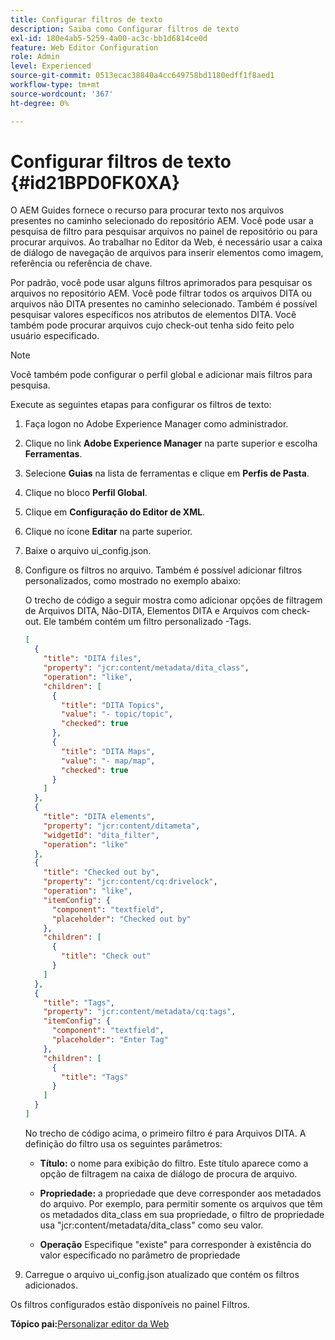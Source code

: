 ```yaml
---
title: Configurar filtros de texto
description: Saiba como Configurar filtros de texto
exl-id: 180e4ab5-5259-4a00-ac3c-bb1d6814ce0d
feature: Web Editor Configuration
role: Admin
level: Experienced
source-git-commit: 0513ecac38840a4cc649758bd1180edff1f8aed1
workflow-type: tm+mt
source-wordcount: '367'
ht-degree: 0%

---
```


# Configurar filtros de texto {#id21BPD0FK0XA}

O AEM Guides fornece o recurso para procurar texto nos arquivos presentes no caminho selecionado do repositório AEM. Você pode usar a pesquisa de filtro para pesquisar arquivos no painel de repositório ou para procurar arquivos. Ao trabalhar no Editor da Web, é necessário usar a caixa de diálogo de navegação de arquivos para inserir elementos como imagem, referência ou referência de chave.

Por padrão, você pode usar alguns filtros aprimorados para pesquisar os arquivos no repositório AEM. Você pode filtrar todos os arquivos DITA ou arquivos não DITA presentes no caminho selecionado. Também é possível pesquisar valores específicos nos atributos de elementos DITA. Você também pode procurar arquivos cujo check-out tenha sido feito pelo usuário especificado.

>[!NOTE]
>
> Você também pode configurar o perfil global e adicionar mais filtros para pesquisa.

Execute as seguintes etapas para configurar os filtros de texto:

1. Faça logon no Adobe Experience Manager como administrador.
1. Clique no link **Adobe Experience Manager** na parte superior e escolha **Ferramentas**.
1. Selecione **Guias** na lista de ferramentas e clique em **Perfis de Pasta**.
1. Clique no bloco **Perfil Global**.
1. Clique em **Configuração do Editor de XML**.
1. Clique no ícone **Editar** na parte superior.
1. Baixe o arquivo ui\_config.json.
1. Configure os filtros no arquivo. Também é possível adicionar filtros personalizados, como mostrado no exemplo abaixo:

   O trecho de código a seguir mostra como adicionar opções de filtragem de Arquivos DITA, Não-DITA, Elementos DITA e Arquivos com check-out. Ele também contém um filtro personalizado -Tags.

   ```json
   [
     {
       "title": "DITA files",
       "property": "jcr:content/metadata/dita_class",
       "operation": "like",
       "children": [
         {
           "title": "DITA Topics",
           "value": "- topic/topic",
           "checked": true
         },
         {
           "title": "DITA Maps",
           "value": "- map/map",
           "checked": true
         }
       ]
     },
     {
       "title": "DITA elements",
       "property": "jcr:content/ditameta",
       "widgetId": "dita_filter",
       "operation": "like"
     },
     {
       "title": "Checked out by",
       "property": "jcr:content/cq:drivelock",
       "operation": "like",
       "itemConfig": {
         "component": "textfield",
         "placeholder": "Checked out by"
       },
       "children": [
         {
           "title": "Check out"
         }
       ]
     },
     {
       "title": "Tags",
       "property": "jcr:content/metadata/cq:tags",
       "itemConfig": {
         "component": "textfield",
         "placeholder": "Enter Tag"
       },
       "children": [
         {
           "title": "Tags"
         }
       ]
     }
   ]
   ```

   No trecho de código acima, o primeiro filtro é para Arquivos DITA. A definição do filtro usa os seguintes parâmetros:

   - **Título:** o nome para exibição do filtro. Este título aparece como a opção de filtragem na caixa de diálogo de procura de arquivo.

   - **Propriedade:** a propriedade que deve corresponder aos metadados do arquivo. Por exemplo, para permitir somente os arquivos que têm os metadados dita\_class em sua propriedade, o filtro de propriedade usa &quot;jcr:content/metadata/dita\_class&quot; como seu valor.

   - **Operação** Especifique &quot;existe&quot; para corresponder à existência do valor especificado no parâmetro de propriedade

1. Carregue o arquivo ui\_config.json atualizado que contém os filtros adicionados.

Os filtros configurados estão disponíveis no painel Filtros.

**Tópico pai:**&#x200B;[&#x200B; Personalizar editor da Web](conf-web-editor.md)
